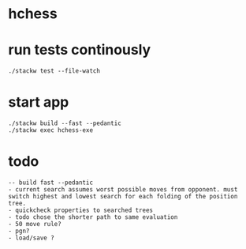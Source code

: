 # hchess

# run tests continously

    ./stackw test --file-watch

# start app

    ./stackw build --fast --pedantic
    ./stackw exec hchess-exe
    
# todo
    
    -- build fast --pedantic
    - current search assumes worst possible moves from opponent. must switch highest and lowest search for each folding of the position tree.
    - quickcheck properties to searched trees
    - todo chose the shorter path to same evaluation
    - 50 move rule?
    - pgn?
    - load/save ?